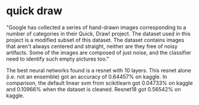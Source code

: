 # quick draw
"Google has collected a series of hand-drawn images corresponding to a number of categories in their Quick, Draw! project. The dataset used in this project is a modified subset of this dataset. The dataset contains images that aren't always centered and straight, neither are they free of noisy artifacts. Some of the images are composed of just noise, and the classifier need to identify such empty pictures too."

The best neural networks found is a resnet with 10 layers. This resnet alone (i.e. not an ensemble) got an accuracy of 0.64457% on kaggle.
In comparison, the default linear svm from scikitlearn got 0.04733% on kaggle and 0.10966% when the dataset is cleaned. Resnet18 got 0.56542% on kaggle.
